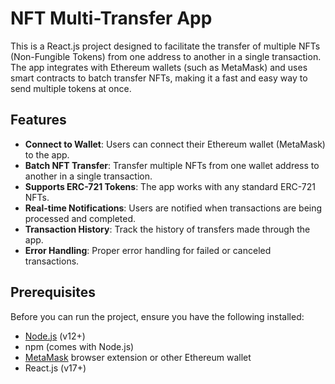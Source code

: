 # NFT Multi-Transfer App

This is a React.js project designed to facilitate the transfer of multiple NFTs (Non-Fungible Tokens) from one address to another in a single transaction. The app integrates with Ethereum wallets (such as MetaMask) and uses smart contracts to batch transfer NFTs, making it a fast and easy way to send multiple tokens at once.

## Features

- **Connect to Wallet**: Users can connect their Ethereum wallet (MetaMask) to the app.
- **Batch NFT Transfer**: Transfer multiple NFTs from one wallet address to another in a single transaction.
- **Supports ERC-721 Tokens**: The app works with any standard ERC-721 NFTs.
- **Real-time Notifications**: Users are notified when transactions are being processed and completed.
- **Transaction History**: Track the history of transfers made through the app.
- **Error Handling**: Proper error handling for failed or canceled transactions.

## Prerequisites

Before you can run the project, ensure you have the following installed:

- [Node.js](https://nodejs.org/en/download/) (v12+)
- npm (comes with Node.js)
- [MetaMask](https://metamask.io/) browser extension or other Ethereum wallet
- React.js (v17+)


